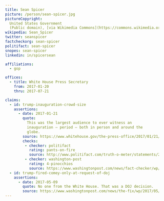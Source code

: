 ```yaml
---
title: Sean Spicer
picture: /person/sean-spicer.jpg
pictureCopyright:
  United States Government
  (Public domain), [via Wikimedia Commons](https://commons.wikimedia.org/wiki/File:Press_secretary_Sean_Spicer.jpg)
wikipedia: Sean_Spicer
twitter: seanspicer
factcheckorg: sean-spicer
politifact: sean-spicer
snopes: sean-spicer
linkedin: in/spicersean

affiliations:
  - gop

offices:
  - title: White House Press Secretary
    from: 2017-01-20
    thru: 2017-07-21

claims:
  - id: trump-inauguration-crowd-size
    assertions:
      - date: 2017-01-21
        quote:
          This was the largest audience to ever witness an
          inauguration — period — both in person and around the
          globe.
        source: https://www.whitehouse.gov/the-press-office/2017/01/21/statement-press-secretary-sean-spicer
        checks:
         - checker: politifact
           rating: pants-on-fire
           source: http://www.politifact.com/truth-o-meter/statements/2017/jan/21/sean-spicer/trump-had-biggest-inaugural-crowd-ever-metrics-don/
         - checker: washington-post
           rating: 4-pinocchios
           source: https://www.washingtonpost.com/news/fact-checker/wp/2017/01/22/spicer-earns-four-pinocchios-for-a-series-of-false-claims-on-inauguration-crowd-size/
  - id: trump-fired-comey-only-at-request-of-doj
    assertions:
      - date: 2017-05-09
        quote: No one from the White House. That was a DOJ decision.
        source: https://www.washingtonpost.com/news/the-fix/wp/2017/05/11/president-trump-just-decimated-the-white-houses-entire-comey-narrative/
---
```

